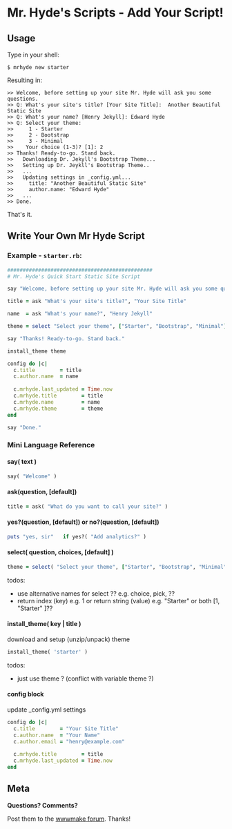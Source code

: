 # Mr. Hyde's Scripts - Add Your Script!


## Usage

Type in your shell:

```
$ mrhyde new starter
```

Resulting in:

```
>> Welcome, before setting up your site Mr. Hyde will ask you some questions.
>> Q: What's your site's title? [Your Site Title]:  Another Beautiful Static Site
>> Q: What's your name? [Henry Jekyll]: Edward Hyde
>> Q: Select your theme:
>>     1 - Starter
>>     2 - Bootstrap
>>     3 - Minimal
>>    Your choice (1-3)? [1]: 2 
>> Thanks! Ready-to-go. Stand back.
>>   Downloading Dr. Jekyll's Bootstrap Theme...
>>   Setting up Dr. Jeykll's Bootstrap Theme..
>>   ...
>>   Updating settings in _config.yml...
>>     title: "Another Beautiful Static Site"
>>     author.name: "Edward Hyde"
>>   ...
>> Done.
```

That's it. 


## Write Your Own Mr Hyde Script


### Example - `starter.rb`:

```ruby
###############################################
# Mr. Hyde's Quick Start Static Site Script

say "Welcome, before setting up your site Mr. Hyde will ask you some questions."

title = ask "What's your site's title?", "Your Site Title"

name  = ask "What's your name?", "Henry Jekyll"

theme = select "Select your theme", ["Starter", "Bootstrap", "Minimal"]

say "Thanks! Ready-to-go. Stand back."

install_theme theme

config do |c|
  c.title        = title
  c.author.name  = name
  
  c.mrhyde.last_updated = Time.now
  c.mrhyde.title        = title
  c.mrhyde.name         = name
  c.mrhyde.theme        = theme
end

say "Done."
```


### Mini Language Reference


#### say( text )

```ruby
say( "Welcome" )
```

#### ask(question, [default])

```ruby
title = ask( "What do you want to call your site?" )
```

#### yes?(question, [default]) or no?(question, [default])

```ruby
puts "yes, sir"   if yes?( "Add analytics?" )
```

#### select( question, choices, [default] )

```ruby
theme = select( "Select your theme", ["Starter", "Bootstrap", "Minimal"] )
```

todos: 
- use alternative names for select ?? e.g. choice, pick, ??
- return index (key) e.g. 1 or return string (value) e.g. "Starter" or both [1, "Starter" ]??


#### install_theme( key | title )

download and setup (unzip/unpack) theme

```ruby
install_theme( 'starter' )
```

todos:
- just use theme ?  (conflict with variable theme ?)


#### config block

update _config.yml settings

```ruby
config do |c|
  c.title        = "Your Site Title"
  c.author.name  = "Your Name"
  c.author.email = "henry@example.com"
      
  c.mrhyde.title        = title
  c.mrhyde.last_updated = Time.now
end
```



## Meta


**Questions? Comments?**

Post them to the [wwwmake forum](http://groups.google.com/group/wwwmake). Thanks!

